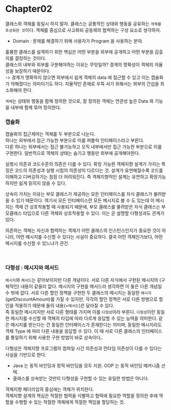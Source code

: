 # Chapter02

클래스와 객체를 동일시 하지 말자. 클래스는 공통적인 상태와 행동을 공유하는 `객체를 추상화한 것`이다.
객체를 중심으로 사고화되 공동체의 협력하는 구성 요소로 생각하자.
- Domain : 문제를 해결하기 위해 사용자가 Program 을 사용하는 분야.

훌륭한 클래스를 설계하기 위한 핵심은 어떤 부분을 외부에 공개하고 어떤 부분을 감출지를 결정하는 것이다. <br>
클래스의 내부와 외부를 구분해야하는 이유는 무엇일까? 경계의 명확성이 객체의 자율성을 보장하기 때문이다.  <br>
-> 경계가 명확하지 않으면 외부에서 쉽게 객체의 data 에 접근할 수 있고 이는 캡슐화가 약해졌다는 의미이기도 하다. 자율적인 존재로 우뚝 서기 위해서는 외부의 간섭을 최소화해야 한다.

`객체`는 상태와 행동을 함께 정의한 것으로, 잘 정의된 객체는 연관성 높은 Data 와 기능을 내부에 함께 묶어 정의한다.

### 캡슐화
캡슐화의 접근제어는 객체를 두 부분으로 나눈다. <br> 
하나는 외부에서 접근 가능한 부분으로 이를 퍼블릭 인터페이스라고 부른다. <br>
다른 하나는 외부에서는 접근 불가능하고 오직 내부에서만 접근 가능한 부분으로 이를 구현한다. 
일반적으로 객체의 상태는 숨기고 행동만 외부에 공개해야한다.

실행시 의존과 코드수준의 의존은 다를 수 있다. 확장 가능한 객체지향 설계가 가지는 특징은 코드의 의존성과 실행 시점의 의존성이 다르다는 것. 
설계가 유연해질수록 코드를 이해하고 디버깅하기는 점점 더 어려워진다. 즉 객체지향적인 설계는 유연하고 확장가능하지만 쉽게 읽히지 않을 수 있다.

상속이 가치는 이유는 부모 클래스가 제공하는 모든 인터페이스를 자식 클래스가 물려받을 수 있기 때문이다. 여기서 모든 인터페이스란 모든 메시지로 볼 수 도 있는데 
이 메시지는 객체 간 상호작용할 때 사용되기 때문에, 부모 클래스를 물려받은 자식 클래스는 부모클래스 타입으로 다른 객체와 상호작용할 수 있다.
이는 곧 설명할 다형성과도 관계가 있다.

의존하는 객체는 자신과 협력하는 객체가 어떤 클래스의 인스턴스인지가 중요한 것이 아니라, 어떤 메시지를 수신할 수 있다는 사실이 중요하다. 
결국 어떤 객체인가보다, 어떤 메시지를 수신할 수 있느냐가 관건.

<br/>

### 다형성 : 메시지와 메서드

`메시지`와 `메서드`는 같아보이지만 다른 개념이다. 서로 다른 자식에서 구현된 메시지의 (구체적인) 내용이 같을리 없다.
메시지의 구현을 메서드라 생각하면 이 둘은 다른 개념일 수 밖에 없다. 서로 다른 할인 정책을 구현한 두 클래스의 메시지는 동일한 `메시지`(getDiscountAmount)를 가질 수 있지만,
각각의 할인 정책은 서로 다른 방벙으로 할인을 적용하기 때문에 둘의 내용(=`메서드`)은 달라질 수 있다.  
즉 동일한 메시지지만 서로 다른 형태를 가지며 이를 `다형성`이라 부른다.
`다형성`이란 동일한 메시지를 수신할 때 객체의 타입에 따라 다르게 응답할 수 있는 능력을 의미한다.
같은 메시지를 받는다는 건 동일한 인터페이스가 존재한다는 의미며, 동일한 메시지라도 객체 Type 에 따라 다른 내용을 응답할 수 있다.
이 때 서로 다른 클래스의 인터페이스를 통일하기 위해 사용한 구현 방법이 바로 상속이다,.

다형성은 객체지향 프로그램의 컴파일 시간 의존성과 런타임 의존성이 다를 수 있다는 사실을 기반으로 한다.
- Java 는 동적 바인딩과 정적 바인딩을 모두 지원. OOP 는 동적 바인딩 메커니즘 선택. 
- 클래스를 상속받는 것만이 다형성을 구현할 수 있는 유일한 방법은 아니다.

객체지향 패더라임의 중심에는 객체가 위치한다. <br> 
객체지향 설계의 핵심은 적절한 협력을 식별하고 협력에 필요한 역할을 정의한 후에 역할을 수행할 수 있는 적절한 객체에게 적절한 책임을 할당하는 것. 


